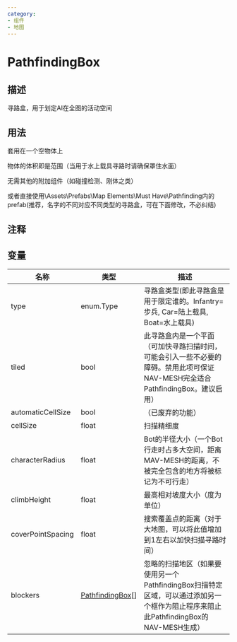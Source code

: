 ```yaml
---
category: 
- 组件
- 地图
---
```

# PathfindingBox
## 描述

寻路盒，用于划定AI在全图的活动空间

## 用法

套用在一个空物体上

物体的体积即是范围（当用于水上载具寻路时请确保罩住水面）

无需其他的附加组件（如碰撞检测、刚体之类）

或者直接使用\Assets\Prefabs\Map Elements\Must Have\Pathfinding内的prefab(推荐，名字的不同对应不同类型的寻路盒，可在下面修改，不必纠结)

## 注释

## 变量
| 名称 | 类型 | 描述 |
| ----------- | ----------- | ----------- |
| type | enum.Type | 寻路盒类型(即此寻路盒是用于限定谁的。Infantry=步兵, Car=陆上载具, Boat=水上载具) |  
| tiled  | bool | 此寻路盒内是一个平面（可加快寻路扫描时间，可能会引入一些不必要的障碍。禁用此项可保证NAV-MESH完全适合PathfindingBox。建议启用） |  
| automaticCellSize  | bool | （已废弃的功能） |  
| cellSize  | float | 扫描精细度 |  
| characterRadius  | float | Bot的半径大小（一个Bot行走时占多大空间，距离MAV-MESH的距离，不被完全包含的地方将被标记为不可行走） |  
| climbHeight  | float | 最高相对坡度大小（度为单位） |  
| coverPointSpacing | float | 搜索覆盖点的距离（对于大地图，可以将此值增加到1左右以加快扫描寻路时间）  |  
| blockers | [PathfindingBox](./PathfindingBox.md)[] | 忽略的扫描地区（如果要使用另一个PathfindingBox扫描特定区域，可以通过添加另一个框作为阻止程序来阻止此PathfindingBox的NAV-MESH生成） |  
